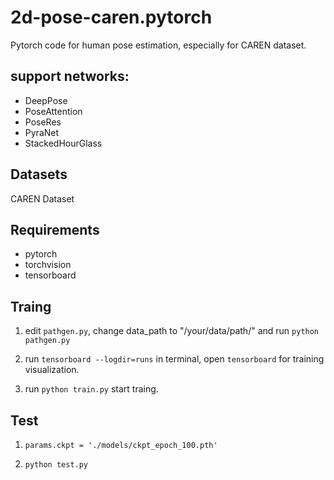 # 2d-pose-caren.pytorch

Pytorch code for human pose estimation, especially for CAREN dataset.

## support networks:

- DeepPose
- PoseAttention
- PoseRes
- PyraNet
- StackedHourGlass

## Datasets

CAREN Dataset

## Requirements

- pytorch
- torchvision
- tensorboard

## Traing

1. edit `pathgen.py`, change data_path to "/your/data/path/" and run `python pathgen.py`

2. run `tensorboard --logdir=runs` in terminal, open `tensorboard` for training visualization.

3. run `python train.py` start traing. 

## Test

1. `params.ckpt = './models/ckpt_epoch_100.pth'` 

2. `python test.py`